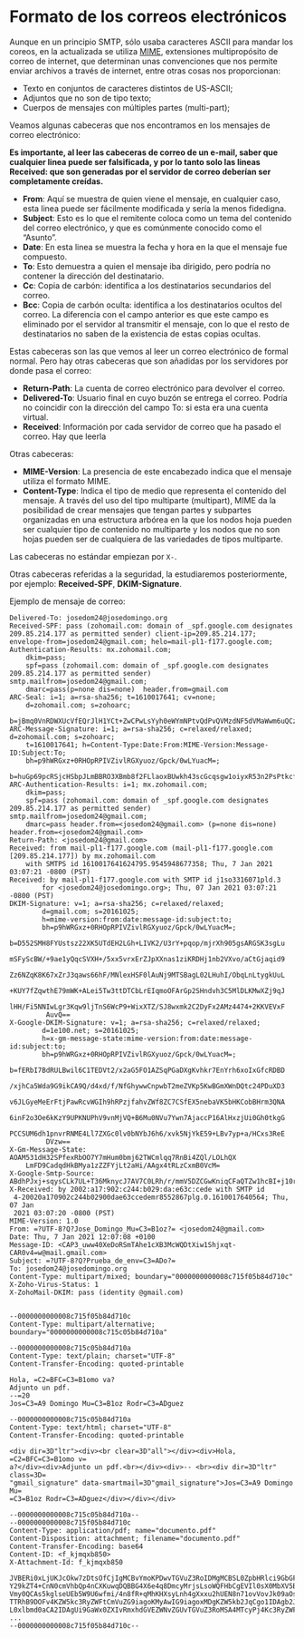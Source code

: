 # Formato de los correos electrónicos

Aunque en un principio SMTP, sólo usaba caracteres ASCII para mandar los coreos, en la actualizada se utiliza [MIME](https://es.wikipedia.org/wiki/Multipurpose_Internet_Mail_Extensions), extensiones multipropósito de correo de internet, que determinan unas convenciones que nos permite enviar archivos a través de internet, entre otras cosas nos proporcionan:

* Texto en conjuntos de caracteres distintos de US-ASCII;
* Adjuntos que no son de tipo texto;
* Cuerpos de mensajes con múltiples partes (multi-part);

Veamos algunas cabeceras que nos encontramos en los mensajes de correo electrónico:

**Es importante, al leer las cabeceras de correo de un e-mail, saber que cualquier linea puede ser falsificada, y por lo tanto solo las lineas Received: que son generadas por el servidor de correo deberían ser completamente creídas.**

* **From**: Aquí se muestra de quien viene el mensaje, en cualquier caso, esta linea puede ser fácilmente modificada y sería la menos fidedigna.
* **Subject**: Esto es lo que el remitente coloca como un tema del contenido del correo electrónico, y que es comúnmente conocido como el “Asunto”.
* **Date**: En esta linea se muestra la fecha y hora en la que el mensaje fue compuesto.
* **To**: Esto demuestra a quien el mensaje iba dirigido, pero podría no contener la dirección del destinatario.
* **Cc**: Copia de carbón: identifica a los destinatarios secundarios del correo.
* **Bcc**: Copia de carbón oculta: identifica a los destinatarios ocultos del correo. La diferencia con el campo anterior es que este campo es eliminado por el servidor al transmitir el mensaje, con lo que el resto de destinatarios no saben de la existencia de estas copias ocultas.

Estas cabeceras son las que vemos al leer un correo electrónico de formal normal. Pero hay otras cabeceras que son añadidas por los servidores por donde pasa el correo:

* **Return-Path**: La cuenta de correo electrónico para devolver el correo. 
* **Delivered-To**: Usuario final en cuyo buzón se entrega el correo. Podría no coincidir con la dirección del campo To: si esta era una cuenta virtual.
* **Received**: Información por cada servidor de correo que ha pasado el correo. Hay que leerla 

Otras cabeceras:

* **MIME-Version**: La presencia de este encabezado indica que el mensaje utiliza el formato MIME. 
* **Content-Type**: Indica el tipo de medio que representa el contenido del mensaje. A través del uso del tipo multiparte (multipart), MIME da la posibilidad de crear mensajes que tengan partes y subpartes organizadas en una estructura arbórea en la que los nodos hoja pueden ser cualquier tipo de contenido no multiparte y los nodos que no son hojas pueden ser de cualquiera de las variedades de tipos multiparte. 

Las cabeceras no estándar empiezan por `X-`. 

Otras cabeceras referidas a la seguridad, la estudiaremos posteriormente, por ejemplo: **Received-SPF**, **DKIM-Signature**.

Ejemplo de mensaje de correo:

```
Delivered-To: josedom24@josedomingo.org
Received-SPF: pass (zohomail.com: domain of _spf.google.com designates 209.85.214.177 as permitted sender) client-ip=209.85.214.177; envelope-from=josedom24@gmail.com; helo=mail-pl1-f177.google.com;
Authentication-Results: mx.zohomail.com;
	dkim=pass;
	spf=pass (zohomail.com: domain of _spf.google.com designates 209.85.214.177 as permitted sender)  smtp.mailfrom=josedom24@gmail.com;
	dmarc=pass(p=none dis=none)  header.from=gmail.com
ARC-Seal: i=1; a=rsa-sha256; t=1610017641; cv=none; 
	d=zohomail.com; s=zohoarc; 
	b=jBmq0VnRDWXUcVfEQrJlH1YCt+ZwCPwLsYyh0eWYmNPtvQdPvQVMzdNF5dVMaWwm6uQCzN46tXbLb2hRMxqGy7W1LhP93za4+AKbjjWW2ArRsxUEaHgW2s4DMSwUppq+W7xKIebsxswXRcbWXOSwFa04xffiqy5porSca+RZiJA=
ARC-Message-Signature: i=1; a=rsa-sha256; c=relaxed/relaxed; d=zohomail.com; s=zohoarc; 
	t=1610017641; h=Content-Type:Date:From:MIME-Version:Message-ID:Subject:To; 
	bh=p9hWRGxz+0RHOpRPIVZivlRGXyuoz/Gpck/0wLYuacM=; 
	b=huGp69pcRSjcHSbpJLmBBRO3XBmb8f2FLlaoxBUwkh43scGcqsgw1oiyxR53n2PsPtkcfUazgNhZsr6mx+KKZRl3PxsyzJQMizasKVfvn7wpulaIJ0LegOg7CudID8PvEU4nPJ40cfCVO3w0Cpk7SPnO2sGSPDrfjkWVfNEpiV8=
ARC-Authentication-Results: i=1; mx.zohomail.com;
	dkim=pass;
	spf=pass (zohomail.com: domain of _spf.google.com designates 209.85.214.177 as permitted sender)  smtp.mailfrom=josedom24@gmail.com;
	dmarc=pass header.from=<josedom24@gmail.com> (p=none dis=none) header.from=<josedom24@gmail.com>
Return-Path: <josedom24@gmail.com>
Received: from mail-pl1-f177.google.com (mail-pl1-f177.google.com [209.85.214.177]) by mx.zohomail.com
	with SMTPS id 1610017641624795.9545948677358; Thu, 7 Jan 2021 03:07:21 -0800 (PST)
Received: by mail-pl1-f177.google.com with SMTP id j1so3316071pld.3
        for <josedom24@josedomingo.org>; Thu, 07 Jan 2021 03:07:21 -0800 (PST)
DKIM-Signature: v=1; a=rsa-sha256; c=relaxed/relaxed;
        d=gmail.com; s=20161025;
        h=mime-version:from:date:message-id:subject:to;
        bh=p9hWRGxz+0RHOpRPIVZivlRGXyuoz/Gpck/0wLYuacM=;
        b=D552SMH8FYUstsz22XK5UTdEH2LGh+LIVK2/U3rY+pqop/mjrXh905gsARGSK3sgLu
         mSFyScBW/+9ae1yQqcSVXH+/5xx5vrxErZJpXXnas1ziKRDHj1nb2VXvo/aCtGjaqid9
         Zz6NZqK8K67xZrJ3qaws66hF/MNlexHSF0lAuNj9MTSBagL02LHuhI/ObqLnLtygkUuL
         +KUY7fZqwthE79mWK+ALei5Tw3ttDTCbLrEIqmoOFArGp2SHndvh3C5MlDLKMwXZj9qJ
         lHH/Fi5NNIwLgr3Kqw9ljTnS6WcP9+WixXTZ/SJ8wxmk2C2DyFx2AMz4474+2KKVEVxF
         AuvQ==
X-Google-DKIM-Signature: v=1; a=rsa-sha256; c=relaxed/relaxed;
        d=1e100.net; s=20161025;
        h=x-gm-message-state:mime-version:from:date:message-id:subject:to;
        bh=p9hWRGxz+0RHOpRPIVZivlRGXyuoz/Gpck/0wLYuacM=;
        b=fERbI7BdRULBwil6C1TEDVt2/x2aG5FO1AZSqPGaDXgKvhkr7EnYrh6xoIxGfcRDBD
         /xjhCa5Wda9G9ikCA9Q/d4xd/f/NfGhywwCnpwbT2meZVKp5KwBGmXWnDQtc24PDuXD3
         v6JLGyeMeErFtjPawRcvWGIh9hRPzjfahvZWf8ZC7CSfEX5nebaVK5bHKCobBHrm3QNA
         6inF2o3Oe6kKzY9UPKNUPhV9vnMjVQ+B6Mu0NVu7Ywn7AjaccP16AlHxzjUi0Gh0tkgG
         PCCSUM6dh1pnvrRNME4Ll7ZXGc0lv0bNYbJ6h6/xvk5NjYkE59+LBv7yp+a/HCxs3ReE
         DVzw==
X-Gm-Message-State: AOAM531dH32SPfexRbOO7Y7mHum0bmj62TWCmlqq7RnBi4ZQl/LOLhQX
	LmFD9CadqdHkBMya1zZZFYjLt2aHi/AAgx4tRLzCxmB0VcM=
X-Google-Smtp-Source: ABdhPJxj+sqysCLk7UL+T36MknycJ7AV7C0LRh/r/mmV5DZCGwKniqCFaQTZw1hcBI+j10rE+jmCSy0EXY9eSZQHrvM=
X-Received: by 2002:a17:902:c244:b029:da:e63c:cede with SMTP id
 4-20020a170902c244b02900dae63ccedemr8552867plg.0.1610017640564; Thu, 07 Jan
 2021 03:07:20 -0800 (PST)
MIME-Version: 1.0
From: =?UTF-8?Q?Jose_Domingo_Mu=C3=B1oz?= <josedom24@gmail.com>
Date: Thu, 7 Jan 2021 12:07:08 +0100
Message-ID: <CAP3_uww40XeDoRSmTAhe1cXB3McWQDtXiw1Shjxqt-CAR0v4=w@mail.gmail.com>
Subject: =?UTF-8?Q?Prueba_de_env=C3=ADo?=
To: josedom24@josedomingo.org
Content-Type: multipart/mixed; boundary="0000000000008c715f05b84d710c"
X-Zoho-Virus-Status: 1
X-ZohoMail-DKIM: pass (identity @gmail.com)


--0000000000008c715f05b84d710c
Content-Type: multipart/alternative; boundary="0000000000008c715c05b84d710a"

--0000000000008c715c05b84d710a
Content-Type: text/plain; charset="UTF-8"
Content-Transfer-Encoding: quoted-printable

Hola, =C2=BFC=C3=B1omo va?
Adjunto un pdf.
--=20
Jos=C3=A9 Domingo Mu=C3=B1oz Rodr=C3=ADguez

--0000000000008c715c05b84d710a
Content-Type: text/html; charset="UTF-8"
Content-Transfer-Encoding: quoted-printable

<div dir=3D"ltr"><div><br clear=3D"all"></div><div>Hola, =C2=BFC=C3=B1omo v=
a?</div><div>Adjunto un pdf.<br></div><div>-- <br><div dir=3D"ltr" class=3D=
"gmail_signature" data-smartmail=3D"gmail_signature">Jos=C3=A9 Domingo Mu=
=C3=B1oz Rodr=C3=ADguez</div></div></div>

--0000000000008c715c05b84d710a--
--0000000000008c715f05b84d710c
Content-Type: application/pdf; name="documento.pdf"
Content-Disposition: attachment; filename="documento.pdf"
Content-Transfer-Encoding: base64
Content-ID: <f_kjmqxb850>
X-Attachment-Id: f_kjmqxb850

JVBERi0xLjUKJcOkw7zDtsOfCjIgMCBvYmoKPDwvTGVuZ3RoIDMgMCBSL0ZpbHRlci9GbGF0ZURl
Y29kZT4+CnN0cmVhbQp4nCXKuwqDQBBG4X6e4q8DmcyMrjsLsoWQFHbCgEVIl0sX0MbXV5BTfM0R
Vmy0QCAs5kglseUEb5W9U6wfmi/4n8fR+qMhKHXsyLnh4gXxxu2hUEN8n71ovVovJk09aOsrRroH
TTRhB9DOFv4KZW5kc3RyZWFtCmVuZG9iagoKMyAwIG9iagoxMDgKZW5kb2JqCgo1IDAgb2JqCjw8
L0xlbmd0aCA2IDAgUi9GaWx0ZXIvRmxhdGVEZWNvZGUvTGVuZ3RoMSA4MTcyPj4Kc3RyZWFtCnic
...
--0000000000008c715f05b84d710c--
```
